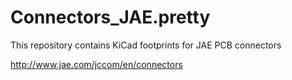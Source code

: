 # Connectors_JAE.pretty

This repository contains KiCad footprints for JAE PCB connectors

http://www.jae.com/jccom/en/connectors
